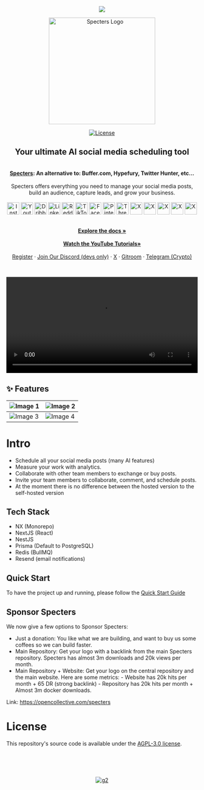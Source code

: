 <p align="center">
  <a href="https://affiliate.specters.com">
    <img src="https://github.com/user-attachments/assets/af9f47b3-e20c-402b-bd11-02f39248d738" />
  </a>
</p>

<p align="center">
  <a href="https://specters.com/" target="_blank">
  <picture>
    <source media="(prefers-color-scheme: dark)" srcset="https://github.com/user-attachments/assets/765e9d72-3ee7-4a56-9d59-a2c9befe2311">
    <img alt="Specters Logo" src="https://github.com/user-attachments/assets/f0d30d70-dddb-4142-8876-e9aa6ed1cb99" width="280"/>
  </picture>
  </a>
</p>

<p align="center">
<a href="https://opensource.org/license/agpl-v3">
  <img src="https://img.shields.io/badge/License-AGPL%203.0-blue.svg" alt="License">
</a>
</p>

<div align="center">
  <strong>
  <h2>Your ultimate AI social media scheduling tool</h2><br />
  <a href="https://specters.com">Specters</a>: An alternative to: Buffer.com, Hypefury, Twitter Hunter, etc...<br /><br />
  </strong>
  Specters offers everything you need to manage your social media posts,<br />build an audience, capture leads, and grow your business.
</div>

<div class="flex" align="center">
  <br />
  <img alt="Instagram" src="https://specters.com/svgs/socials/Instagram.svg" width="32">
  <img alt="Youtube" src="https://specters.com/svgs/socials/Youtube.svg" width="32">
  <img alt="Dribbble" src="https://specters.com/svgs/socials/Dribbble.svg" width="32">
  <img alt="Linkedin" src="https://specters.com/svgs/socials/Linkedin.svg" width="32">
  <img alt="Reddit" src="https://specters.com/svgs/socials/Reddit.svg" width="32">
  <img alt="TikTok" src="https://specters.com/svgs/socials/TikTok.svg" width="32">
  <img alt="Facebook" src="https://specters.com/svgs/socials/Facebook.svg" width="32">
  <img alt="Pinterest" src="https://specters.com/svgs/socials/Pinterest.svg" width="32">
  <img alt="Threads" src="https://specters.com/svgs/socials/Threads.svg" width="32">
  <img alt="X" src="https://specters.com/svgs/socials/X.svg" width="32">
  <img alt="X" src="https://specters.com/svgs/socials/Slack.svg" width="32">
  <img alt="X" src="https://specters.com/svgs/socials/Discord.svg" width="32">
  <img alt="X" src="https://specters.com/svgs/socials/Mastodon.svg" width="32">
  <img alt="X" src="https://specters.com/svgs/socials/Bluesky.svg" width="32">
</div>

<p align="center">
  <br />
  <a href="https://docs.specters.com" rel="dofollow"><strong>Explore the docs »</strong></a>
  <br />

  <br />
  <a href="https://youtube.com/@spectersofficial" rel="dofollow"><strong>Watch the YouTube Tutorials»</strong></a>
  <br />

  <br/>
    <a href="https://platform.specters.com">Register</a>
    ·
    <a href="https://discord.specters.com">Join Our Discord (devs only)</a>
    ·
    <a href="https://twitter.com/getspecters">X</a>
    ·
    <a href="https://gitroom.com">Gitroom</a>
    ·
    <a href="https://git.sn/telegram">Telegram (Crypto)</a>
  </p>

<br />

<p align="center">
  <video src="https://github.com/user-attachments/assets/05436a01-19c8-4827-b57f-05a5e7637a67" width="100%" />
</p>

## ✨ Features

| ![Image 1](https://github.com/user-attachments/assets/a27ee220-beb7-4c7e-8c1b-2c44301f82ef) | ![Image 2](https://github.com/user-attachments/assets/eb5f5f15-ed90-47fc-811c-03ccba6fa8a2) |
| ------------------------------------------------------------------------------------------- | ------------------------------------------------------------------------------------------- |
| ![Image 3](https://github.com/user-attachments/assets/d51786ee-ddd8-4ef8-8138-5192e9cfe7c3) | ![Image 4](https://github.com/user-attachments/assets/91f83c89-22f6-43d6-b7aa-d2d3378289fb) |

# Intro

- Schedule all your social media posts (many AI features)
- Measure your work with analytics.
- Collaborate with other team members to exchange or buy posts.
- Invite your team members to collaborate, comment, and schedule posts.
- At the moment there is no difference between the hosted version to the self-hosted version

## Tech Stack

- NX (Monorepo)
- NextJS (React)
- NestJS
- Prisma (Default to PostgreSQL)
- Redis (BullMQ)
- Resend (email notifications)

## Quick Start

To have the project up and running, please follow the [Quick Start Guide](https://docs.specters.com/quickstart)

## Sponsor Specters

We now give a few options to Sponsor Specters:
- Just a donation: You like what we are building, and want to buy us some coffees so we can build faster.
- Main Repository: Get your logo with a backlink from the main Specters repository. Specters has almost 3m downloads and 20k views per month.
- Main Repository + Website: Get your logo on the central repository and the main website. Here are some metrics: - Website has 20k hits per month + 65 DR (strong backlink) - Repository has 20k hits per month + Almost 3m docker downloads.

Link: https://opencollective.com/specters

# License

This repository's source code is available under the [AGPL-3.0 license](LICENSE).

<br /><br /><br />

<p align="center">
  <a href="https://www.g2.com/products/specters/take_survey" target="blank"><img alt="g2" src="https://github.com/user-attachments/assets/892cb74c-0b49-4589-b2f5-fbdbf7a98f66" /></a>
</p>

